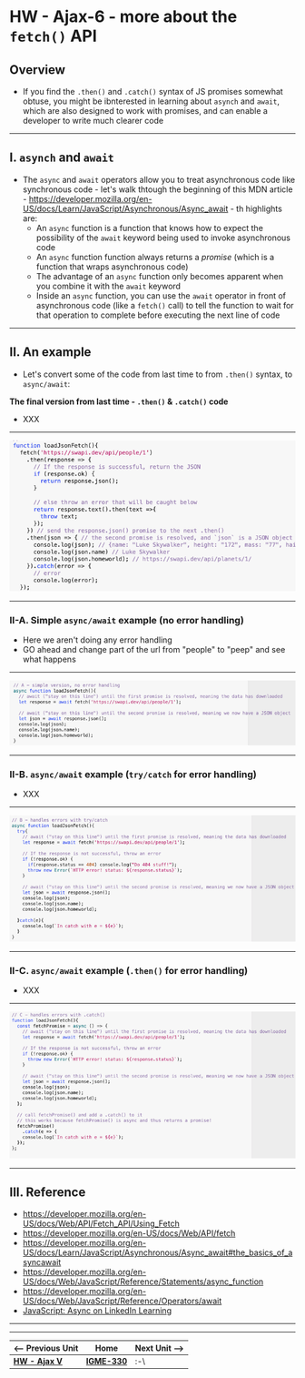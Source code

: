 # HW - Ajax-6 - more about the `fetch()` API

## Overview

- If you find the `.then()` and `.catch()` syntax of JS promises somewhat obtuse, you might be ibnterested in learning about `asynch` and `await`, which are also designed to work with promises, and can enable a developer to write much clearer code

<hr>

## I. `asynch` and `await`

- The `async` and `await` operators allow you to treat asynchronous code like synchronous code - let's walk thtough the beginning of this MDN article - https://developer.mozilla.org/en-US/docs/Learn/JavaScript/Asynchronous/Async_await - th highlights are:
  - An `async` function is a function that knows how to expect the possibility of the `await` keyword being used to invoke asynchronous code
  - An `async` function function always returns a *promise* (which is a function that wraps asynchronous code)
  - The advantage of an `async` function only becomes apparent when you combine it with the `await` keyword
  - Inside an `async` function, you can use the `await` operator in front of asynchronous code (like a `fetch()` call) to tell the function to wait for that operation to complete before executing the next line of code

<hr>

## II. An example

- Let's convert some of the code from last time to from `.then()` syntax, to `async/await`:

**The final version from last time - `.then()` & `.catch()` code**

- XXX

<hr>

![screenshot](_images/_ajax-images/HW-ajax-6.png)

<hr>

### II-A. Simple `async/await` example (no error handling)

- Here we aren't doing any error handling
- GO ahead and change part of the url from "people" to "peep" and see what happens

<hr>

![screenshot](_images/_ajax-images/HW-ajax-7.png)

<hr>

### II-B. `async/await` example (`try/catch` for error handling)

- XXX

<hr>

![screenshot](_images/_ajax-images/HW-ajax-8.png)

<hr>

### II-C. `async/await` example (`.then()` for error handling)

- XXX

<hr>

![screenshot](_images/_ajax-images/HW-ajax-9.png)

<hr>



## III. Reference

- https://developer.mozilla.org/en-US/docs/Web/API/Fetch_API/Using_Fetch
- https://developer.mozilla.org/en-US/docs/Web/API/fetch
- https://developer.mozilla.org/en-US/docs/Learn/JavaScript/Asynchronous/Async_await#the_basics_of_asyncawait
- https://developer.mozilla.org/en-US/docs/Web/JavaScript/Reference/Statements/async_function
- https://developer.mozilla.org/en-US/docs/Web/JavaScript/Reference/Operators/await
- [JavaScript: Async on LinkedIn Learning](https://www.linkedin.com/learning/javascript-async/building-code-using-promises?u=42272537)

<hr><hr>

| <-- Previous Unit | Home | Next Unit -->
| --- | --- | --- 
|   [**HW - Ajax V**](HW-ajax-5.md)  |  [**IGME-330**](../README.md) | :-\

